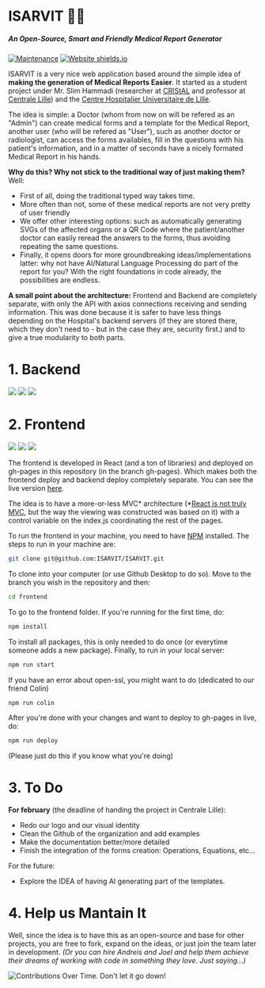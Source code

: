 # ISARVIT 👩‍⚕️ 
##### An Open-Source, Smart and Friendly Medical Report Generator
[![Maintenance](https://img.shields.io/badge/Maintained%3F-yes-green.svg)](https://github.com/ISARVIT/ISARVIT) [![Website shields.io](https://img.shields.io/website-up-down-green-red/https/isarvit.github.io/ISARVIT/)](https://github.com/ISARVIT/ISARVIT)

ISARVIT is a very nice web application based around the simple idea of **making the generation of Medical Reports Easier**. It started as a student project under Mr. Slim Hammadi (researcher at [CRIStAL](https://www.cristal.univ-lille.fr/spip.php?page=rubrique&id_rubrique=1) and professor at [Centrale Lille](https://centralelille.fr/)) and the [Centre Hospitalier Universitaire de Lille](https://www.chu-lille.fr/).

The idea is simple: a Doctor (whom from now on will be refered as an "Admin") can create medical forms and a template for the Medical Report, another user (who will be refered as "User"), such as another doctor or radiologist, can access the forms availables, fill in the questions with his patient's information, and in a matter of seconds have a nicely formated Medical Report in his hands.

**Why do this? Why not stick to the traditional way of just making them?** Well:
- First of all, doing the traditional typed way takes time.
- More often than not, some of these medical reports are not very pretty of user friendly
- We offer other interesting options: such as automatically generating SVGs of the affected organs or a QR Code where the patient/another doctor can easily reread the answers to the forms, thus avoiding repeating the same questions.
- Finally, it opens doors for more groundbreaking ideas/implementations latter: why not have AI/Natural Language Processing do part of the report for you? With the right foundations in code already, the possibilities are endless.

**A small point about the architecture:** Frontend and Backend are completely separate, with only the API with axios connections receiving and sending information. This was done because it is safer to have less things depending on the Hospital's backend servers (if they are stored there, which they don't need to - but in the case they are, security first.) and to give a true modularity to both parts.

# 1. Backend
![](https://img.shields.io/badge/Heroku-430098?style=for-the-badge&logo=heroku&logoColor=white) ![](https://img.shields.io/badge/Flask-000000?style=for-the-badge&logo=flask&logoColor=white) ![](https://img.shields.io/badge/MySQL-005C84?style=for-the-badge&logo=mysql&logoColor=white)

# 2. Frontend
![](https://img.shields.io/badge/Node.js-339933?style=for-the-badge&logo=nodedotjs&logoColor=white) ![](https://img.shields.io/badge/Material%20UI-007FFF?style=for-the-badge&logo=mui&logoColor=white) ![](https://img.shields.io/badge/React-20232A?style=for-the-badge&logo=react&logoColor=61DAFB)

The frontend is developed in React (and a ton of libraries) and deployed on gh-pages in this repository (in the branch gh-pages). Which makes both the frontend deploy and backend deploy completely separate. You can see the live version [here](https://isarvit.github.io/ISARVIT/).

The idea is to have a more-or-less MVC* architecture (*[React is not truly MVC](https://reactjs.org/blog/2013/06/05/why-react.html), but the way the viewing was constructed was based on it) with a control variable on the index.js coordinating the rest of the pages.

To run the frontend in your machine, you need to have [NPM](https://www.npmjs.com/) installed. The steps to run in your machine are:

```bash
git clone git@github.com:ISARVIT/ISARVIT.git
```
To clone into your computer (or use Github Desktop to do so). Move to the branch you wish in the repository and then:
```bash
cd frontend
```
To go to the frontend folder. If you're running for the first time, do:
```bash
npm install
```
To install all packages, this is only needed to do once (or everytime someone adds a new package). Finally, to run in your local server:
```bash
npm run start
```
If you have an error about open-ssl, you might want to do (dedicated to our friend Colin)
```bash
npm run colin
```
After you're done with your changes and want to deploy to gh-pages in live, do:
```bash
npm run deploy
```
(Please just do this if you know what you're doing)

# 3. To Do

**For february** (the deadline of handing the project in Centrale Lille):
- Redo our logo and our visual identity
- Clean the Github of the organization and add examples
- Make the documentation better/more detailed
- Finish the integration of the forms creation: Operations, Equations, etc...

For the future:
- Explore the IDEA of having AI generating part of the templates.

# 4. Help us Mantain It

Well, since the idea is to have this as an open-source and base for other projects, you are free to fork, expand on the ideas, or just join the team later in development. _(Or you can hire Andreis and Joel and help them achieve their dreams of working with code in something they love. Just saying...)_

![Contributions Over Time. Don't let it go down!](https://contributor-graph-api.apiseven.com/contributors-svg?chart=contributorOverTime&repo=ISARVIT/ISARVIT)
